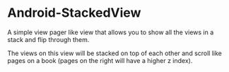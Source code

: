 Android-StackedView
=================

A simple view pager like view that allows you to show all the views in a stack and flip through them. 

The views on this view will be stacked on top of each other and scroll like pages on a book (pages on the right will have a higher z index). 
